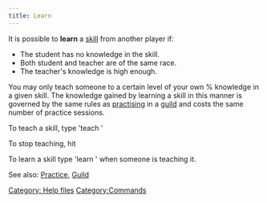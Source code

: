 ```yaml
---
title: Learn
---
```


It is possible to **learn** a [skill](skill "wikilink") from another
player if:

- The student has no knowledge in the skill.
- Both student and teacher are of the same race.
- The teacher's knowledge is high enough.

You may only teach someone to a certain level of your own % knowledge in
a given skill. The knowledge gained by learning a skill in this manner
is governed by the same rules as [practising](practice "wikilink") in a
[guild](guild "wikilink") and costs the same number of practice
sessions.

To teach a skill, type 'teach <skill>'

To stop teaching, hit <return>

To learn a skill type 'learn <skill>' when someone is teaching it.

See also: [Practice](Practice "wikilink"), [Guild](Guild "wikilink")

[Category: Help files](Category:_Help_files "wikilink")
[Category:Commands](Category:Commands "wikilink")